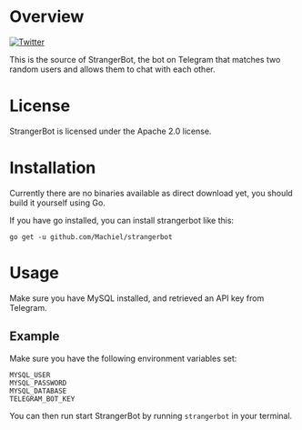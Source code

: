 # Overview
[![Twitter](https://img.shields.io/badge/author-%40MachielMolenaar-blue.svg)](https://twitter.com/MachielMolenaar)

This is the source of StrangerBot, the bot on Telegram that matches two random
users and allows them to chat with each other.

# License
StrangerBot is licensed under the Apache 2.0 license.

# Installation
Currently there are no binaries available as direct download yet, you should
build it yourself using Go.

If you have go installed, you can install strangerbot like this:

`go get -u github.com/Machiel/strangerbot`

# Usage

Make sure you have MySQL installed, and retrieved an API key from Telegram.

## Example

Make sure you have the following environment variables set:

```
MYSQL_USER
MYSQL_PASSWORD
MYSQL_DATABASE
TELEGRAM_BOT_KEY
```

You can then run start StrangerBot by running `strangerbot` in your terminal.
